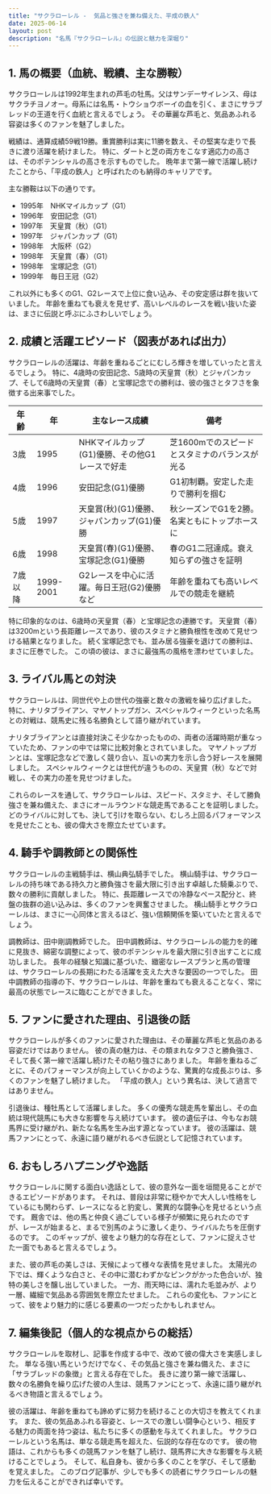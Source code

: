 ```yaml
---
title: "サクラローレル -  気品と強さを兼ね備えた、平成の鉄人"
date: 2025-06-14
layout: post
description: "名馬『サクラローレル』の伝説と魅力を深堀り"
---
```


## 1. 馬の概要（血統、戦績、主な勝鞍）

サクラローレルは1992年生まれの芦毛の牡馬。父はサンデーサイレンス、母はサクラチヨノオー。母系には名馬・トウショウボーイの血を引く、まさにサラブレッドの王道を行く血統と言えるでしょう。  その華麗な芦毛と、気品あふれる容姿は多くのファンを魅了しました。

戦績は、通算成績59戦19勝。重賞勝利は実に11勝を数え、その堅実な走りで長きに渡り活躍を続けました。  特に、ダートと芝の両方をこなす適応力の高さは、そのポテンシャルの高さを示すものでした。  晩年まで第一線で活躍し続けたことから、「平成の鉄人」と呼ばれたのも納得のキャリアです。

主な勝鞍は以下の通りです。

* 1995年　NHKマイルカップ（G1）
* 1996年　安田記念（G1）
* 1997年　天皇賞（秋）（G1）
* 1997年　ジャパンカップ（G1）
* 1998年　大阪杯（G2）
* 1998年　天皇賞（春）（G1）
* 1998年　宝塚記念（G1）
* 1999年　毎日王冠（G2）


これ以外にも多くのG1、G2レースで上位に食い込み、その安定感は群を抜いていました。  年齢を重ねても衰えを見せず、高いレベルのレースを戦い抜いた姿は、まさに伝説と呼ぶにふさわしいでしょう。


## 2. 成績と活躍エピソード（図表があれば出力）


サクラローレルの活躍は、年齢を重ねるごとにむしろ輝きを増していったと言えるでしょう。  特に、4歳時の安田記念、5歳時の天皇賞（秋）とジャパンカップ、そして6歳時の天皇賞（春）と宝塚記念での勝利は、彼の強さとタフさを象徴する出来事でした。

| 年齢 | 年 | 主なレース成績 | 備考 |
|---|---|---|---|
| 3歳 | 1995 | NHKマイルカップ(G1)優勝、その他G1レースで好走 |  芝1600mでのスピードとスタミナのバランスが光る |
| 4歳 | 1996 | 安田記念(G1)優勝 |  G1初制覇。安定した走りで勝利を掴む |
| 5歳 | 1997 | 天皇賞(秋)(G1)優勝、ジャパンカップ(G1)優勝 |  秋シーズンでG1を2勝。名実ともにトップホースに |
| 6歳 | 1998 | 天皇賞(春)(G1)優勝、宝塚記念(G1)優勝 |  春のG1二冠達成。衰え知らずの強さを証明 |
| 7歳以降 | 1999-2001 | G2レースを中心に活躍。毎日王冠(G2)優勝など |  年齢を重ねても高いレベルでの競走を継続 |


特に印象的なのは、6歳時の天皇賞（春）と宝塚記念の連勝です。  天皇賞（春）は3200mという長距離レースであり、彼のスタミナと勝負根性を改めて見せつける結果となりました。  続く宝塚記念でも、並み居る強豪を退けての勝利は、まさに圧巻でした。  この頃の彼は、まさに最強馬の風格を漂わせていました。


## 3. ライバル馬との対決

サクラローレルは、同世代や上の世代の強豪と数々の激戦を繰り広げました。  特に、ナリタブライアン、マヤノトップガン、スペシャルウィークといった名馬との対戦は、競馬史に残る名勝負として語り継がれています。

ナリタブライアンとは直接対決こそ少なかったものの、両者の活躍時期が重なっていたため、ファンの中では常に比較対象とされていました。  マヤノトップガンとは、宝塚記念などで激しく競り合い、互いの実力を示し合う好レースを展開しました。  スペシャルウィークとは世代が違うものの、天皇賞（秋）などで対戦し、その実力の差を見せつけました。

これらのレースを通して、サクラローレルは、スピード、スタミナ、そして勝負強さを兼ね備えた、まさにオールラウンドな競走馬であることを証明しました。  どのライバルに対しても、決して引けを取らない、むしろ上回るパフォーマンスを見せたことも、彼の偉大さを際立たせています。


## 4. 騎手や調教師との関係性


サクラローレルの主戦騎手は、横山典弘騎手でした。  横山騎手は、サクラローレルの持ち味である持久力と勝負強さを最大限に引き出す卓越した騎乗ぶりで、数々の勝利に貢献しました。  特に、長距離レースでの冷静なペース配分と、終盤の抜群の追い込みは、多くのファンを興奮させました。  横山騎手とサクラローレルは、まさに一心同体と言えるほど、強い信頼関係を築いていたと言えるでしょう。

調教師は、田中剛調教師でした。  田中調教師は、サクラローレルの能力を的確に見抜き、綿密な調整によって、彼のポテンシャルを最大限に引き出すことに成功しました。  長年の経験と知識に基づいた、緻密なレースプランと馬の管理は、サクラローレルの長期にわたる活躍を支えた大きな要因の一つでした。  田中調教師の指導の下、サクラローレルは、年齢を重ねても衰えることなく、常に最高の状態でレースに臨むことができました。


## 5. ファンに愛された理由、引退後の話


サクラローレルが多くのファンに愛された理由は、その華麗な芦毛と気品のある容姿だけではありません。  彼の真の魅力は、その類まれなタフさと勝負強さ、そして長く第一線で活躍し続けたその粘り強さにありました。  年齢を重ねるごとに、そのパフォーマンスが向上していくかのような、驚異的な成長ぶりは、多くのファンを魅了し続けました。  「平成の鉄人」という異名は、決して過言ではありません。

引退後は、種牡馬として活躍しました。  多くの優秀な競走馬を輩出し、その血統は現代競馬にも大きな影響を与え続けています。  彼の遺伝子は、今もなお競馬界に受け継がれ、新たな名馬を生み出す源となっています。  彼の活躍は、競馬ファンにとって、永遠に語り継がれるべき伝説として記憶されています。


## 6. おもしろハプニングや逸話


サクラローレルに関する面白い逸話として、彼の意外な一面を垣間見ることができるエピソードがあります。  それは、普段は非常に穏やかで大人しい性格をしているにも関わらず、レースになると豹変し、驚異的な闘争心を見せるという点です。  厩舎では、他の馬と仲良く過ごしている様子が頻繁に見られたのですが、レースが始まると、まるで別馬のように激しく走り、ライバルたちを圧倒するのです。  このギャップが、彼をより魅力的な存在として、ファンに捉えさせた一面でもあると言えるでしょう。

また、彼の芦毛の美しさは、天候によって様々な表情を見せました。  太陽光の下では、輝くような白さと、その中に潜むわずかなピンクがかった色合いが、独特の美しさを醸し出していました。  一方、雨天時には、濡れた毛並みが、より一層、繊細で気品ある雰囲気を際立たせました。  これらの変化も、ファンにとって、彼をより魅力的に感じる要素の一つだったかもしれません。


## 7. 編集後記（個人的な視点からの総括）


サクラローレルを取材し、記事を作成する中で、改めて彼の偉大さを実感しました。  単なる強い馬というだけでなく、その気品と強さを兼ね備えた、まさに「サラブレッドの象徴」と言える存在でした。  長きに渡り第一線で活躍し、数々の名勝負を繰り広げた彼の人生は、競馬ファンにとって、永遠に語り継がれるべき物語と言えるでしょう。

彼の活躍は、年齢を重ねても諦めずに努力を続けることの大切さを教えてくれます。  また、彼の気品あふれる容姿と、レースでの激しい闘争心という、相反する魅力の両面を持つ姿は、私たちに多くの感動を与えてくれました。  サクラローレルという名馬は、単なる競走馬を超えた、伝説的な存在なのです。  彼の物語は、これからも多くの競馬ファンを魅了し続け、競馬界に大きな影響を与え続けることでしょう。  そして、私自身も、彼から多くのことを学び、そして感動を覚えました。  このブログ記事が、少しでも多くの読者にサクラローレルの魅力を伝えることができれば幸いです。
